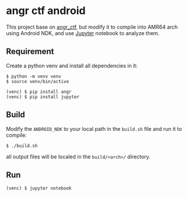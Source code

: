 # angr ctf android

This project base on [angr_ctf](https://github.com/jakespringer/angr_ctf), but  modify it to compile into AMR64 arch using Android NDK, and use [Jupyter](https://jupyter.org/) notebook to analyze them.


## Requirement

Create a python venv and install all dependencies in it:
```
$ python -m venv venv
$ source venv/bin/active

(venc) $ pip install angr
(venc) $ pip install jupyter
```

## Build

Modify the `ANDROID_NDK` to your local path in the `build.sh` file and run it to compile:
```
$ ./build.sh
```
all output files will be localed in the `build/<arch>/` directory.

## Run

```
(venc) $ jupyter notebook
```
